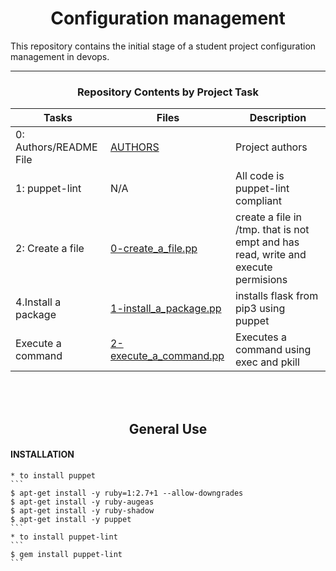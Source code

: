 <center><h1>Configuration management</h1></center>

This repository contains the initial stage of a student project configuration management in devops.

---

<center><h3>Repository Contents by Project Task</h3> </center>

| Tasks | Files | Description |
| ----- | ----- | ------ |
| 0: Authors/README File | [AUTHORS](https://github.com/LynneDC/alx-system_engineering-devops/0x0A-configuration_management/blob/dev/AUTHORS) | Project authors |
| 1: puppet-lint | N/A | All code is puppet-lint compliant|
| 2: Create a file | [0-create_a_file.pp](https://github.com/LynneDC/alx-system_engineering-devops/0x0A-configuration_management/blob/dev/[0-create_a_file.pp) | create a file in /tmp. that is not empt and has read, write and execute permisions |
| 4.Install a package | [1-install_a_package.pp](https://github.com/LynneDC/alx-system_engineering-devops/0x0A-configuration_management/blob/dev/[1-install_a_package.pp]) | installs  flask from pip3 using puppet|
| Execute a command | [2-execute_a_command.pp](https://github.com/LynneDC/alx-system_engineering-devops/0x0A-configuration_management/blob/dev/[2-execute_a_command.pp]) | Executes a command using exec and pkill|
<br>
<br>
<center> <h2>General Use</h2> </center>

#### INSTALLATION
	* to install puppet
	```
	$ apt-get install -y ruby=1:2.7+1 --allow-downgrades
  	$ apt-get install -y ruby-augeas
	$ apt-get install -y ruby-shadow
	$ apt-get install -y puppet
	```
	* to install puppet-lint
	```
	$ gem install puppet-lint
	```

<br>
<br>
<br>
